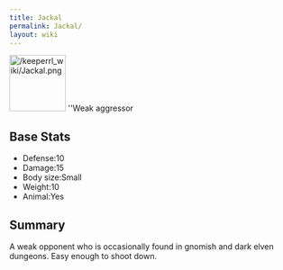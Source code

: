 ```yaml
---
title: Jackal
permalink: Jackal/
layout: wiki
---
```


<img src="/keeperrl_wiki/Jackal.png" title="fig:/keeperrl_wiki/Jackal.png" alt="/keeperrl_wiki/Jackal.png" width="100" />
''Weak aggressor

Base Stats
----------

-   Defense:10
-   Damage:15
-   Body size:Small
-   Weight:10
-   Animal:Yes

Summary
-------

A weak opponent who is occasionally found in gnomish and dark elven
dungeons. Easy enough to shoot down.
